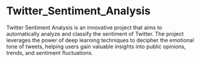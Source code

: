 # Twitter_Sentiment_Analysis
Twitter Sentiment Analysis  is an innovative project that aims to automatically analyze and classify the sentiment of Twitter. The project leverages the power of deep learning techniques to decipher the emotional tone of tweets, helping users gain valuable insights into public opinions, trends, and sentiment fluctuations.
